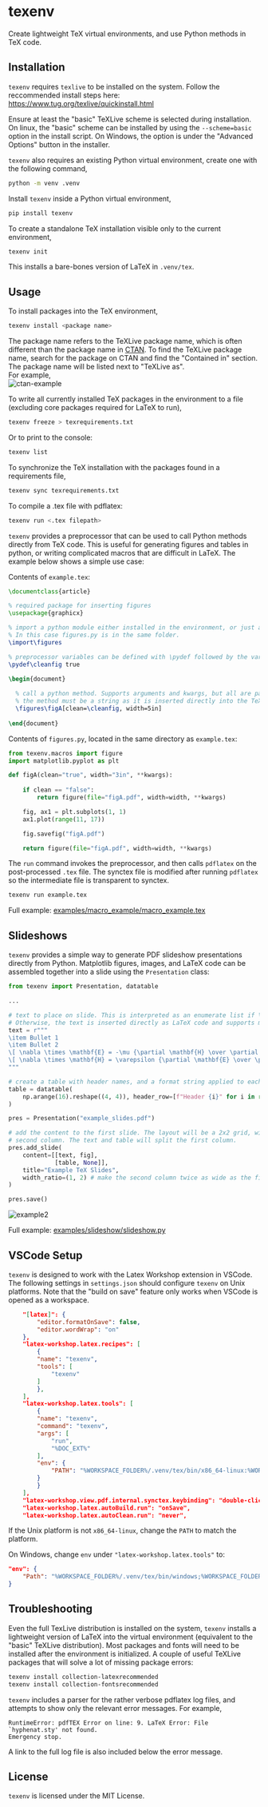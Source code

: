 # texenv

Create lightweight TeX virtual environments, and use Python methods in TeX code. 

## Installation

`texenv` requires `texlive` to be installed on the system. Follow the reccommended install steps here:  
https://www.tug.org/texlive/quickinstall.html

Ensure at least the "basic" TeXLive scheme is selected during installation. On linux, the "basic" scheme can be installed by using the `--scheme=basic` option in the install script. On Windows, the option is under the "Advanced Options" button in the installer. 

`texenv` also requires an existing Python virtual environment, create one with the following command,
```bash
python -m venv .venv
```

Install `texenv` inside a Python virtual environment,

```bash
pip install texenv
```

To create a standalone TeX installation visible only to the current environment, 
```bash
texenv init
```
This installs a bare-bones version of LaTeX in `.venv/tex`.

## Usage

To install packages into the TeX environment,
```bash
texenv install <package name>
```

The package name refers to the TeXLive package name, which is often different than the package name in [CTAN](https://ctan.org/). To find the TeXLive package name, search for the package on CTAN and find the "Contained in" section. The package name will be listed next to "TeXLive as".   
For example,  
![ctan-example](https://raw.githubusercontent.com/ricklyon/texenv/main/docs/img/texlive_ctan.png)


To write all currently installed TeX packages in the environment to a file (excluding core packages required for LaTeX to run),
```bash
texenv freeze > texrequirements.txt
```

Or to print to the console:
```bash
texenv list
```

To synchronize the TeX installation with the packages found in a requirements file,
```bash
texenv sync texrequirements.txt
```

To compile a .tex file with pdflatex:
```bash
texenv run <.tex filepath>
```

`texenv` provides a preprocessor that can be used to call Python methods directly from TeX code. This is useful for generating figures and tables in python, or writing complicated macros that are difficult in LaTeX. The example below shows a simple use case:

Contents of `example.tex`:
```tex
\documentclass{article}

% required package for inserting figures
\usepackage{graphicx}

% import a python module either installed in the environment, or just a file in the same folder as the .tex file.
% In this case figures.py is in the same folder.
\import\figures

% preprocessor variables can be defined with \pydef followed by the variable name and value.
\pydef\cleanfig true

\begin{document}
  
  % call a python method. Supports arguments and kwargs, but all are passed in as string types. The return type of 
  % the method must be a string as it is inserted directly into the TeX code.
  \figures\figA[clean=\cleanfig, width=5in]
   
\end{document}
```
Contents of `figures.py`, located in the same directory as `example.tex`:
```python
from texenv.macros import figure
import matplotlib.pyplot as plt

def figA(clean="true", width="3in", **kwargs):
    
    if clean == "false":
        return figure(file="figA.pdf", width=width, **kwargs)

    fig, ax1 = plt.subplots(1, 1)
    ax1.plot(range(11, 17))

    fig.savefig("figA.pdf")

    return figure(file="figA.pdf", width=width, **kwargs)

```

The `run` command invokes the preprocessor, and then calls `pdflatex` on the post-processed `.tex` file. The synctex file is modified after running `pdflatex` so the intermediate file is transparent to synctex.

```bash
texenv run example.tex
```

Full example:
[examples/macro_example/macro_example.tex](examples/macro_example/macro_example.tex)

## Slideshows

`texenv` provides a simple way to generate PDF slideshow presentations directly from Python. Matplotlib figures, images, and LaTeX code can be assembled together into a slide using the `Presentation` class:

```python
from texenv import Presentation, datatable

... 

# text to place on slide. This is interpreted as an enumerate list if \item appears first in the string.
# Otherwise, the text is inserted directly as LaTeX code and supports math macros etc...
text = r"""
\item Bullet 1
\item Bullet 2
\[ \nabla \times \mathbf{E} = -\mu {\partial \mathbf{H} \over \partial t} \]
\[ \nabla \times \mathbf{H} = \varepsilon {\partial \mathbf{E} \over \partial t} \]
"""

# create a table with header names, and a format string applied to each cell
table = datatable(
    np.arange(16).reshape((4, 4)), header_row=[f"Header {i}" for i in range(4)], formatter="{:.2f}"
)

pres = Presentation("example_slides.pdf")

# add the content to the first slide. The layout will be a 2x2 grid, with the figure centered along both rows in the
# second column. The text and table will split the first column. 
pres.add_slide(
    content=[[text, fig], 
             [table, None]], 
    title="Example TeX Slides", 
    width_ratio=(1, 2) # make the second column twice as wide as the first column.
)

pres.save()
```

![example2](https://raw.githubusercontent.com/ricklyon/texenv/main/docs/img/example_slide.png)

Full example:
[examples/slideshow/slideshow.py](examples/slideshow/slideshow.py)


## VSCode Setup

`texenv` is designed to work with the Latex Workshop extension in VSCode. The following settings in `settings.json` should configure `texenv` on Unix platforms. Note that the "build on save" feature only works when VSCode is opened as a workspace.

```json
    "[latex]": {
        "editor.formatOnSave": false,
        "editor.wordWrap": "on"
    },
    "latex-workshop.latex.recipes": [
        {
        "name": "texenv",
        "tools": [
            "texenv"
        ]
        },
    ],
    "latex-workshop.latex.tools": [
        {
        "name": "texenv",
        "command": "texenv",
        "args": [
            "run",
            "%DOC_EXT%"
        ],
        "env": {
            "PATH": "%WORKSPACE_FOLDER%/.venv/tex/bin/x86_64-linux:%WORKSPACE_FOLDER%/.venv/bin"
        }
        }
    ],
    "latex-workshop.view.pdf.internal.synctex.keybinding": "double-click",
    "latex-workshop.latex.autoBuild.run": "onSave",
    "latex-workshop.latex.autoClean.run": "never",
```

If the Unix platform is not `x86_64-linux`, change the `PATH` to match the platform. 

On Windows, change `env` under `"latex-workshop.latex.tools"` to:
```json
"env": {
    "Path": "%WORKSPACE_FOLDER%/.venv/tex/bin/windows;%WORKSPACE_FOLDER%/.venv/Scripts"
}
```

## Troubleshooting

Even the full TexLive distribution is installed on the system, `texenv` installs a lightweight version of LaTeX into the virtual environment (equivalent to the "basic" TeXLive distribution). Most packages and fonts will need to be installed after the environment is initialized. A couple of useful TeXLive packages that will solve a lot of missing package errors:

```bash
texenv install collection-latexrecommended
texenv install collection-fontsrecommended
```

`texenv` includes a parser for the rather verbose pdflatex log files, and attempts to show only the relevant error messages. For example, 
```
RuntimeError: pdfTEX Error on line: 9. LaTeX Error: File `hyphenat.sty' not found.
Emergency stop.
```

A link to the full log file is also included below the error message.

## License

`texenv` is licensed under the MIT License.